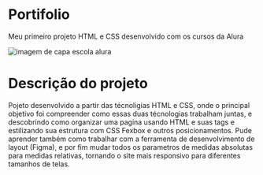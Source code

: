 # Portifolio

Meu primeiro projeto HTML  e CSS desenvolvido com os cursos da Alura

![imagem de capa escola alura](https://user-images.githubusercontent.com/123604450/222008505-0528e8aa-9b4b-4812-9309-9b07d32e98f5.png)

# Descrição do projeto

Pojeto desenvolvido a partir das técnoligias HTML e CSS, onde o principal objetivo foi compreender como essas duas técnologias trabalham juntas, e descobrindo como organizar uma pagina usando HTML e suas tags e estilizando sua estrutura com CSS Fexbox e outros posicionamentos. Pude aprender também como trabalhar com a ferramenta de desenvolvimento de layout (Figma), e por fim mudar todos os parametros de medidas absolutas para medidas relativas, tornando o site mais responsivo para diferentes tamanhos de telas.
